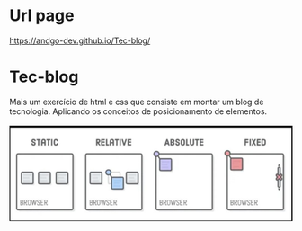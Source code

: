 # Url page
https://andgo-dev.github.io/Tec-blog/

# Tec-blog
Mais um exercício de html e css que consiste em montar um blog de tecnologia. Aplicando  os conceitos de posicionamento de elementos.
<br>
<br>
<img src="imagens/1661311449135.jpeg">
